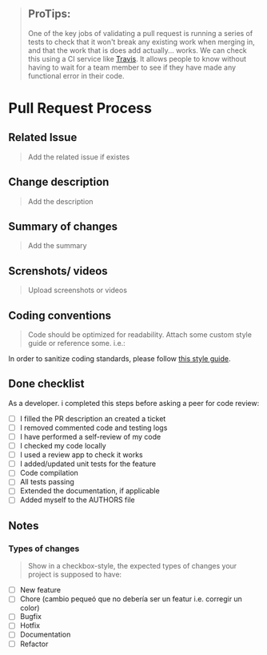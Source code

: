 > ## ProTips:
> 
> One of the key jobs of validating a pull request is running a series of tests to check that it won't break any existing work when merging in, and that the work that is does add actually... works. We can check this using a CI service like [Travis](https://travis-ci.org/getting_started). It allows people to know without having to wait for a team member to see if they have made any functional error in their code.


# Pull Request Process

## Related Issue
>Add the related issue if existes

## Change description
>Add the description

## Summary of changes
>Add the summary

## Screnshots/ videos
>Upload screenshots or videos

## Coding conventions

> Code should be optimized for readability. Attach some custom style guide or reference some. i.e.:

In order to sanitize coding standards, please follow [this style guide]([https://dev.to/basementdevs/be-a-better-developer-with-these-git-good-practices-2dim]).

## Done checklist

As a developer. i completed this steps before asking a peer for code review:

- [ ] I filled the PR description an created a ticket
- [ ] I removed commented code and testing logs
- [ ] I have performed a self-review of my code
- [ ] I checked my code locally
- [ ] I used a review app to check it works
- [ ] I added/updated unit tests for the feature
- [ ] Code compilation
- [ ] All tests passing
- [ ] Extended the documentation, if applicable
- [ ] Added myself to the AUTHORS file

## Notes
<!-- Addaditional notes -->

### Types of changes

> Show in a checkbox-style, the expected types of changes your project is supposed to have:

- [ ] New feature
- [ ] Chore (cambio pequeó que no debería ser un featur i.e. corregir un color)
- [ ] Bugfix
- [ ] Hotfix
- [ ] Documentation
- [ ] Refactor
